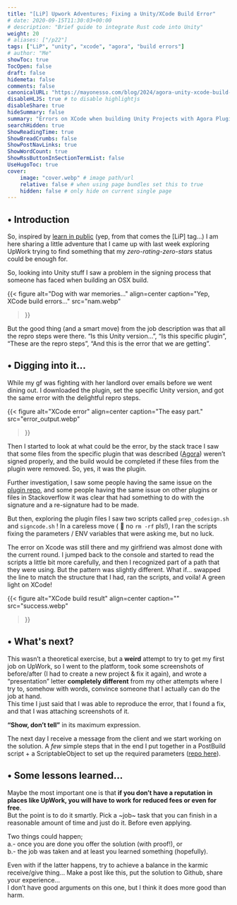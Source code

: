 ```yaml
---
title: "[LiP] Upwork Adventures; Fixing a Unity/XCode Build Error"
# date: 2020-09-15T11:30:03+00:00
# description: "Brief guide to integrate Rust code into Unity"
weight: 20
# aliases: ["/p22"]
tags: ["LiP", "unity", "xcode", "agora", "build errors"]
# author: "Me"
showToc: true
TocOpen: false
draft: false
hidemeta: false
comments: false
canonicalURL: "https://mayonesso.com/blog/2024/agora-unity-xcode-build-errors"
disableHLJS: true # to disable highlightjs
disableShare: true
hideSummary: false
summary: "Errors on XCode when building Unity Projects with Agora Plugin"
searchHidden: true
ShowReadingTime: true
ShowBreadCrumbs: false
ShowPostNavLinks: true
ShowWordCount: true
ShowRssButtonInSectionTermList: false
UseHugoToc: true
cover:
    image: "cover.webp" # image path/url
    relative: false # when using page bundles set this to true
    hidden: false # only hide on current single page
---
```

## • Introduction

So, inspired by [learn in public](https://www.swyx.io/learn-in-public) (yep, from that comes the \[LiP\] tag…) I am here sharing a little adventure that I came up with last week exploring UpWork trying to find something that my _zero-rating-zero-stars_ status could be enough for.

So, looking into Unity stuff I saw a problem in the signing process that someone has faced when building an OSX build.

{{< figure
    alt="Dog with war memories..."
    align=center
    caption="Yep, XCode build errors…"
    src="nam.webp"
>}}

But the good thing (and a smart move) from the job description was that all the repro steps were there. “Is this Unity version...”, “Is this specific plugin”, “These are the repro steps”, “And this is the error that we are getting”.

## • Digging into it…

While my gf was fighting with her landlord over emails before we went dining out. I downloaded the plugin, set the specific Unity version, and got the same error with the delightful repro steps.

{{< figure
    alt="XCode error"
    align=center
    caption="The easy part."
    src="error_output.webp"
>}}

Then I started to look at what could be the error, by the stack trace I saw that some files from the specific plugin that was described ([Agora](https://github.com/AgoraIO-Extensions/Agora-Unity-Quickstart)) weren’t signed properly, and the build would be completed if these files from the plugin were removed. So, yes, it was the plugin.

Further investigation, I saw some people having the same issue on the [plugin repo](https://github.com/AgoraIO-Extensions/Agora-Unity-Quickstart/issues/224), and some people having the same issue on other plugins or files in Stackoverflow it was clear that had something to do with the signature and a re-signature had to be made.

But then, exploring the plugin files I saw two scripts called `prep_codesign.sh` and `signcode.sh` ! In a careless move ( 🤞 no `rm -rf` pls!), I ran the scripts fixing the parameters / ENV variables that were asking me, but no luck.

The error on Xcode was still there and my girlfriend was almost done with the current round. I jumped back to the console and started to read the scripts a little bit more carefully, and then I recognized part of a path that they were using. But the pattern was slightly different. What if… swapped the line to match the structure that I had, ran the scripts, and voila! A green light on XCode!

{{< figure
    alt="XCode build result"
    align=center
    caption=""
    src="success.webp"
>}}

## • What's next?

This wasn’t a theoretical exercise, but a **weird** attempt to try to get my first job on UpWork, so I went to the platform, took some screenshots of before/after (I had to create a new project & fix it again), and wrote a “presentation” letter **completely different** from my other attempts where I try to, somehow with words, convince someone that I actually can do the job at hand.  
This time I just said that I was able to reproduce the error, that I found a fix, and that I was attaching screenshots of it.

**“Show, don’t tell”** in its maximum expression.

The next day I receive a message from the client and we start working on the solution. A _few_ simple steps that in the end I put together in a PostBuild script + a ScriptableObject to set up the required parameters ([repo here](https://github.com/mayo-nesso/AgoraPostBuildFix)).

## • Some lessons learned…

Maybe the most important one is that **if you don’t have a reputation in places like UpWork, you will have to work for reduced fees or even for free**.  
But the point is to do it smartly. Pick a ~job~ task that you can finish in a reasonable amount of time and just do it. Before even applying.

Two things could happen;</br>
a.- once you are done you offer the solution (with proof!), or</br>
b.- the job was taken and at least you learned something (hopefully).

Even with if the latter happens, try to achieve a balance in the karmic receive/give thing...
Make a post like this, put the solution to Github, share your experience…  
I don’t have good arguments on this one, but I think it does more good than harm.
